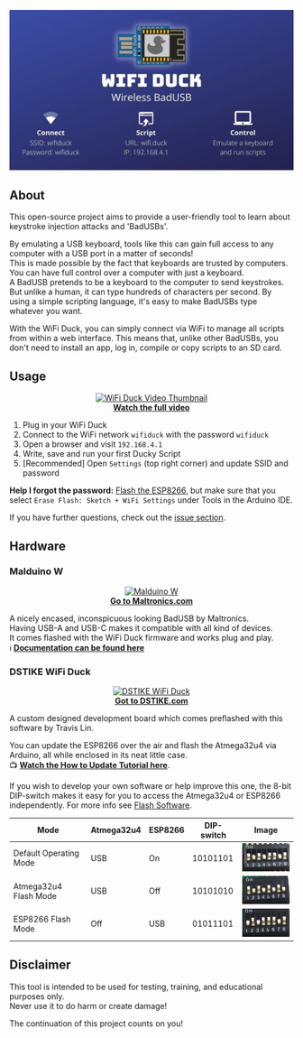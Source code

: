 <p align="center">
<img alt="WiFi Duck Logo" src="img/thumbnail.jpg" width="640">
</p>

## About

This open-source project aims to provide a user-friendly tool to learn about keystroke injection attacks and 'BadUSBs'.  

By emulating a USB keyboard, tools like this can gain full access to any computer with a USB port in a matter of seconds!  
This is made possible by the fact that keyboards are trusted by computers. You can have full control over a computer with just a keyboard.  
A BadUSB pretends to be a keyboard to the computer to send keystrokes. 
But unlike a human, it can type hundreds of characters per second. 
By using a simple scripting language, it's easy to make BadUSBs type whatever you want. 

With the WiFi Duck, you can simply connect via WiFi to manage all scripts
from within a web interface. This means that, unlike other BadUSBs, you don't need to install an app, log in, compile or copy scripts to an SD card.  

## Usage

<p align="center">
  <a href="https://www.youtube.com/watch?v=sSJuGXd8QRk">
    <img alt="WiFi Duck Video Thumbnail" src="https://raw.githubusercontent.com/spacehuhn/WiFiDuck/masterimg/showcase.gif" width="400">
    <br>
    <b>Watch the full video</b>
  </a>
</p>

1. Plug in your WiFi Duck
2. Connect to the WiFi network `wifiduck` with the password `wifiduck`
3. Open a browser and visit `192.168.4.1`
4. Write, save and run your first Ducky Script
5. [Recommended] Open `Settings` (top right corner) and update SSID and password

**Help I forgot the password:**
[Flash the ESP8266](#flash-esp8266), but make sure that you select `Erase Flash: Sketch + WiFi Settings`
under Tools in the Arduino IDE.  

If you have further questions, check out the [issue section](https://github.com/spacehuhn/WiFiDuck/issues).  

## Hardware

### Malduino W

<p align="center">
  <a href="https://maltronics.com/collections/malduinos/products/malduino-w">
    <img alt="Malduino W" src="img/malw.jpg" width="400">
    <br>
    <b>Go to Maltronics.com</b>
  </a>
</p>

A nicely encased, inconspicuous looking BadUSB by Maltronics.  
Having USB-A and USB-C makes it compatible with all kind of devices.  
It comes flashed with the WiFi Duck firmware and works plug and play.  
ℹ️ **[Documentation can be found here](http://docs.maltronics.com/malduino-w/)**

### DSTIKE WiFi Duck

<p align="center">
  <a href="https://dstike.com/collections/frontpage/products/dstike-wifi-duck">
    <img alt="DSTIKE WiFi Duck" src="img/dstikeboard.jpg" width="400">
    <br>
    <b>Got to DSTIKE.com</b>
  </a>
</p>

A custom designed development board which comes preflashed with this software by Travis Lin.  

You can update the ESP8266 over the air and flash the Atmega32u4 via Arduino, all while enclosed in its neat little case.  
📺 **[Watch the How to Update Tutorial here](https://youtu.be/e3-nsOjclsY)**.

If you wish to develop your own software or help improve this one, 
the 8-bit DIP-switch makes it easy for you to access the Atmega32u4 or ESP8266 independently. 
For more info see [Flash Software](#flash-software).

| Mode | Atmega32u4 | ESP8266 | DIP-switch | Image |
| --- | --- | --- | --- | --- |
| Default Operating Mode | USB | On | 10101101 | <img alt="dstike wifi duck work mode" src="img/dstike_normal.jpg" height="50px"> |
| Atmega32u4 Flash Mode | USB | Off |10101010 | <img alt="dstike wifi duck atmega mode" src="img/dstike_atmega.jpg" height="50px"> |
| ESP8266 Flash Mode | Off | USB | 01011101 | <img alt="dstike wifi duck esp8266 mode" src="img/dstike_esp8266.jpg" height="50px"> |

## Disclaimer

This tool is intended to be used for testing, training, and educational purposes only.  
Never use it to do harm or create damage!  

The continuation of this project counts on you!  